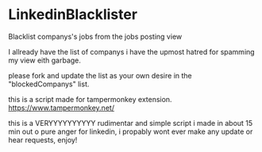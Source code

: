 # LinkedinBlacklister
Blacklist companys's jobs from the jobs posting view

I allready have the list of companys i have the upmost hatred for spamming my view eith garbage.

please fork and update the list as your own desire in the "blockedCompanys" list.

this is a script made for tampermonkey extension. https://www.tampermonkey.net/

this is a VERYYYYYYYYYY rudimentar and simple script i made in about 15 min out o pure anger for linkedin, i propably wont ever make any update or hear requests, enjoy!


